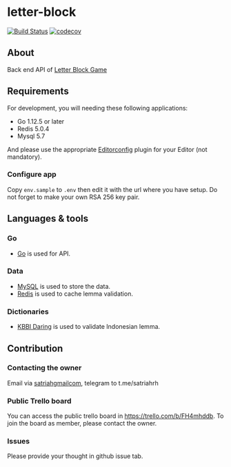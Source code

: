 # letter-block

[![Build Status](https://travis-ci.com/satriahrh/letter-block.svg?branch=master)](https://travis-ci.com/satriahrh/letter-block)
[![codecov](https://codecov.io/gh/satriahrh/letter-block/branch/master/graph/badge.svg)](https://codecov.io/gh/satriahrh/letter-block)

## About

Back end API of [Letter Block Game](https://letter-block.herokuapp.com)

## Requirements

For development, you will needing these following applications:
- Go 1.12.5 or later
- Redis 5.0.4
- Mysql 5.7

And please use the appropriate [Editorconfig](http://editorconfig.org/) plugin for your Editor (not mandatory).

### Configure app

Copy `env.sample` to `.env` then edit it with the url where you have setup. Do not forget to make your own RSA 256 key pair.

## Languages & tools

### Go

- [Go](https://golang.org/doc/devel/release.html#go1.12) is used for API.

### Data

- [MySQL](https://dev.mysql.com/doc/relnotes/mysql/5.7/en/) is used to store the data.
- [Redis](https://redis.io/) is used to cache lemma validation.

### Dictionaries

- [KBBI Daring](https://kbbi.kemdikbud.go.id/) is used to validate Indonesian lemma.

## Contribution

### Contacting the owner

Email via [satriah<at>gmail<dot>com](mailto:satriahrh@gmail.com), telegram to t.me/satriahrh

### Public Trello board

You can access the public trello board in https://trello.com/b/FH4mhddb. To join the board as member, please contact the owner.

### Issues

Please provide your thought in github issue tab.
